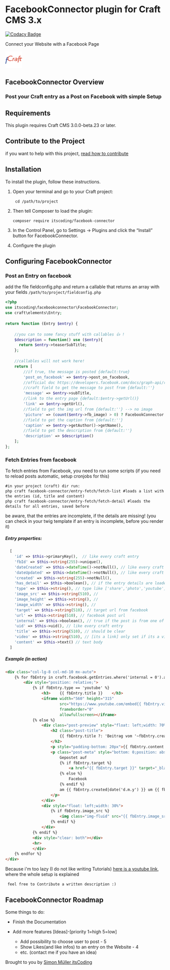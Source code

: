 # FacebookConnector plugin for Craft CMS 3.x
[![Codacy Badge](https://api.codacy.com/project/badge/Grade/e5bad32b62e145c29188de7645170778)](https://www.codacy.com/app/boscho87/facebook-connector?utm_source=github.com&amp;utm_medium=referral&amp;utm_content=boscho87/facebook-connector&amp;utm_campaign=Badge_Grade)

Connect your Website with a Facebook Page

![Screenshot](resources/img/icon.png)

## FacebookConnector Overview
 ### Post your Craft entry as a Post on Facebook with simple Setup

## Requirements
This plugin requires Craft CMS 3.0.0-beta.23 or later.

## Contribute to the Project
if you want to help with this project, [read how to contribute](CONTRIBUTE.md)

## Installation
To install the plugin, follow these instructions.
1. Open your terminal and go to your Craft project:

        cd /path/to/project
        
2. Then tell Composer to load the plugin:

       composer require itscoding/facebook-connector
       
3. In the Control Panel, go to Settings → Plugins and click the “Install” button for FacebookConnector.

4. Configure the plugin

## Configuring FacebookConnector
### Post an Entry on facebook
add the file fieldconfig.php and return a callable that returns an array with your fields
`/path/to/project/fieldconfig.php`

```php
<?php
use itscoding\facebookconnector\FacebookConnector;
use craft\elements\Entry;

return function (Entry $entry) {
   
    //you can to some fancy stuff with callables 👍 !
    $description = function() use ($entry){
      return $entry->teaserSubTitle;  
    };
    
    //callables will not work here!
    return [
        //if true, the message is posted {default:true}
        'post_on_facebook' => $entry->post_on_facebook,
        //official doc https://developers.facebook.com/docs/graph-api/reference/v2.10/post
        //craft field to get the message to post from {default:''}
        'message' => $entry->subTitle,
        //link to the entry page {default:$entry->getUrl()}
        'link' => $entry->getUrl(),
        //field to get the img url from {default:''} --> no image
        'picture' => (count($entry->fb_image) > 0) ? FacebookConnector::getBaseUrl() . $entry->fb_image->first()->getUrl() : '',
        //field to get the caption from {default:''}
        'caption' => $entry->getAuthor()->getName(),
        //field to get the description from {default:''}
        'description' => $description() 
    ];
};
```

### Fetch Entries from facebook
To fetch entries from Facebook, you need to run some scripts (if you need to reload posts automatic, setup cronjobs for this)

```shell
#in your project (craft) dir run:
php craft facebook-connector/entry-fetch/fetch-list #loads a list with the entries (id, title and content)
php craft facebook-connector/entry-fetch/fetch-detail #loads the details for all entries, saved before
```
be aware, that the entries are incomplete, if the details are missing! (you can check in your twig template if an entry is incomplete, before you render it)

##### Entry properties:
```php
  [
    'id' => $this->primaryKey(),  // like every craft entry
    'fbId' => $this->string(255)->unique(),
    'dateCreated' => $this->dateTime()->notNull(), // like every craft entry
    'dateUpdated' => $this->dateTime()->notNull(), // like every craft entry
    'created' => $this->string(255)->notNull(), 
    'has_detail' => $this->boolean(), // if the entry details are loaded 
    'type' => $this->string(), // type like ['share','photo','youtube']
    'image_src' => $this->string(510), //
    'image_height' => $this->string(), //
    'image_width' => $this->string(), // 
    'target' => $this->string(510), // target url from facebook 
    'url' => $this->string(510), // facebook post url
    'internal' => $this->boolean(), // true if the post is from one of the craft pages where the plugin is installed
    'uid' => $this->uid(), // like every craft entry
    'title' => $this->string(510), // should be clear
    'video' => $this->string(510), // [its a link] only set if its a video 'type' (atm. works only wiht youtube
    'content' => $this->text() // text body 
  ]
```

##### Example (in action)
```html
<div class="col-lg-8 col-md-10 mx-auto">
    {% for fbEntry in craft.facebook.getEntries.where('internal = 0').andWhere('type != "event"').limit(3).all %}
        <div style="position: relative;">
            {% if fbEntry.type == 'youtube' %}
                <h3>    {{ fbEntry.title }}    </h3>
                <iframe width="560" height="315"
                        src="https://www.youtube.com/embed{{ fbEntry.video }}?rel=0&amp;controls=0&amp;showinfo=0"
                        frameborder="0"
                        allowfullscreen></iframe>
            {% else %}
                <div class="post-preview" style="float: left;width: 70%;">
                    <h2 class="post-title">
                        {{ fbEntry.title ?: 'Beitrag vom '~fbEntry.created|date('d.m.y') }}
                    </h2>
                    <p style="padding-bottom: 20px">{{ fbEntry.content }}</p>
                    <p class="post-meta" style="bottom: 0;position: absolute; ">
                        Gepostet auf
                        {% if fbEntry.target %}
                            <a href="{{ fbEntry.target }}" target="_blank"> Facebook</a>
                        {% else %}
                            Facebook
                        {% endif %}
                        am {{ fbEntry.created|date('d.m.y') }} um {{ fbEntry.created|date('H:i') }}
                    </p>
                </div>
                <div style="float: left;width: 30%">
                    {% if fbEntry.image_src %}
                        <img class="img-fluid" src="{{ fbEntry.image_src }}" alt="">
                    {% endif %}
                </div>
            {% endif %}
            <div style="clear: both"></div>
            <hr>
            </div>
    {% endfor %}
</div>
```





Because i'm too lazy (I do not like writing Tutorials) [here is a youtube link](https://link.com), where the whole setup is explained
     
     feel free to Contribute a written description :)
 
## FacebookConnector Roadmap
Some things to do:

* Finish the Documentation
* Add more features [Ideas]-[priority 1=high 5=low] 
  
    - Add possibility to choose user to post - 5
    - Show Likes(and like infos) to an entry on the Website - 4
    - etc. (contact me if you have an idea) 

Brought to you by [Simon Müller itsCoding](https://www.itscoding.ch)
